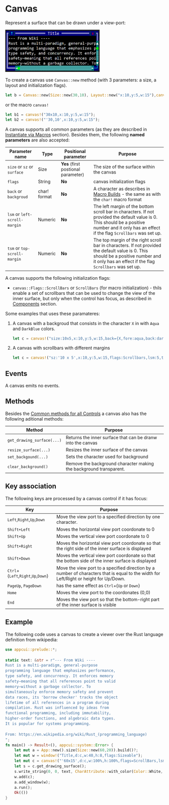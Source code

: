 # Canvas

Represent a surface that can be drawn under a view-port:

<img src="img/canvas.png" width=300/>

To create a canvas use `Canvas::new` method (with 3 parameters: a size, a layout and initialization flags).
```rs
let b = Canvas::new(Size::new(30,10), Layout::new("x:10,y:5,w:15"),canvas::Flags::None);
```
or the macro `canvas!`
```rs
let b1 = canvas!("30x10,x:10,y:5,w:15");
let b2 = canvas!("'30,10',x:10,y:5,w:15");
```

A canvas supports all common parameters (as they are described in [Instantiate via Macros](../instantiate_via_macros.md) section). Besides them, the following **named parameters** are also accepted:

| Parameter name                | Type         | Positional parameter                | Purpose                                                                                                                                                                                         |
| ----------------------------- | ------------ | ----------------------------------- | ----------------------------------------------------------------------------------------------------------------------------------------------------------------------------------------------- |
| `size` or `sz` or `surface`   | Size         | **Yes** (first postional parameter) | The size of the surface within the canvas                                                                                                                                                       |
| `flags`                       | String       | **No**                              | canvas initialization flags                                                                                                                                                                     |
| `back` or `backgroud`         | char! format | **No**                              | A character as describes in [Macro Builds](../../chapter-2/screen.md#macro-builds) - the same as with the  `char!` macro format                                                                 |
| `lsm` or `left-scroll-margin` | Numeric      | **No**                              | The left margin of the bottom scroll bar in characters. If not provided the default value is 0. This should be a positive number and it only has an effect if the flag `Scrollbars` was set up. |
| `tsm` or `top-scroll-margin`  | Numeric      | **No**                              | The top margin of the right scroll bar in characters. If not provided the default value is 0. This should be a positive number and it only has an effect if the flag `Scrollbars` was set up.   |

A canvas supports the following initialization flags:
* `canvas::Flags::ScrollBars` or `ScrollBars` (for macro initialization) - thils enable a set of scrollbars that can be used to change the view of the inner surface, but only when the control has focus, as described in [Components](../components.md) section.

Some examples that uses these paramateres:

1. A canvas with a backgroud that consists in the character `X` in with `Aqua` and `DarkBlue` colors.
    ```rs
    let c = canvas!("size:10x5,x:10,y:5,w:15,back={X,fore:aqua,back:darkblue}");
    ```
2. A canvas with scrollbars with different margins
    ```rs
    let c = canvas!("sz:'10 x 5',x:10,y:5,w:15,flags:Scrollbars,lsm:5,tsm:1");
    ```

## Events
A canvas emits no events.

## Methods

Besides the [Common methods for all Controls](../common_methods.md) a canvas also has the following aditional methods:

| Method                     | Purpose                                                            |
| -------------------------- | ------------------------------------------------------------------ |
| `get_drawing_surface(...)` | Returns the inner surface that can be dranw into the canvas        |
| `resize_surface(...)`      | Resizes the inner surface of the canvas                            |
| `set_backgound(...)`       | Sets the character used for background                             |
| `clear_background()`       | Remove the background character making the background transparent. |

## Key association

The following keys are processed by a canvas control if it has focus:

| Key                                 | Purpose                                                                                                                                |
| ----------------------------------- | -------------------------------------------------------------------------------------------------------------------------------------- |
| `Left`,`Right`,`Up`,`Down`          | Move the view port to a specified direction by one character.                                                                          |
| `Shift+Left`                        | Moves the horizontal view port coordonate to 0                                                                                         |
| `Shift+Up`                          | Moves the vertical view port coordonate to 0                                                                                           |
| `Shift+Right`                       | Moves the horizontal view port coordonate so that the right side of the inner surface is displayed                                     |
| `Shift+Down`                        | Moves the vertical view port coordonate so that the bottom side of the inner surface is displayed                                      |
| `Ctrl`+{`Left`,`Right`,`Up`,`Down`} | Move the view port to a specified direction by a number of characters that is equal to the width for Left/Right or height for Up/Down. |
| `PageUp`, `PageDown`                | has the same effect as `Ctrl`+{`Up` or `Down`}                                                                                         |
| `Home`                              | Moves the view port to the coordonates (0,0)                                                                                           |
| `End`                               | Moves the view port so that the bottom-right part of the inner surface is visible                                                      |

## Example

The following code uses a canvas to create a viewer over the Rust language definition from wikipedia:

```rs
use appcui::prelude::*;

static text: &str = r"--- From Wiki ----
Rust is a multi-paradigm, general-purpose 
programming language that emphasizes performance, 
type safety, and concurrency. It enforces memory 
safety—meaning that all references point to valid 
memory—without a garbage collector. To 
simultaneously enforce memory safety and prevent 
data races, its 'borrow checker' tracks the object 
lifetime of all references in a program during 
compilation. Rust was influenced by ideas from 
functional programming, including immutability, 
higher-order functions, and algebraic data types. 
It is popular for systems programming.

From: https://en.wikipedia.org/wiki/Rust_(programming_language)
";
fn main() -> Result<(), appcui::system::Error> {
    let mut a = App::new().size(Size::new(60,20)).build()?;
    let mut w = window!("Title,d:c,w:40,h:8,flags:Sizeable");
    let mut c = canvas!("'60x15',d:c,w:100%,h:100%,flags=ScrollBars,lsm:3,tsm:1");
    let s = c.get_drawing_surface();
    s.write_string(0, 0, text, CharAttribute::with_color(Color::White, Color::Black), true);
    w.add(c);
    a.add_window(w);
    a.run();
    Ok(())
}
```